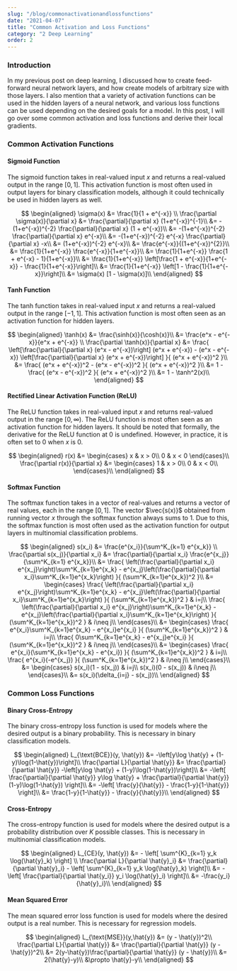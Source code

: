 ```yaml
---
slug: "/blog/commonactivationandlossfunctions"
date: "2021-04-07"
title: "Common Activation and Loss Functions"
category: "2 Deep Learning"
order: 2
---
```


### Introduction

In my previous post on deep learning, I discussed how to create feed-forward neural network layers, and how create models of arbitrary size with those layers.
I also mention that a variety of activation functions can be used in the hidden layers of a neural network, and various loss functions can be used depending on the desired goals for a model.
In this post, I will go over some common activation and loss functions and derive their local gradients.

### Common Activation Functions

#### Sigmoid Function

The sigmoid function takes in real-valued input $x$ and returns a real-valued output in the range $[0, 1]$.
This activation function is most often used in output layers for binary classification models, although it could technically be used in hidden layers as well.

$$
\begin{aligned}
    \sigma(x) &= \frac{1}{1 + e^{-x}} \\
    \frac{\partial \sigma(x)}{\partial x} &= \frac{\partial}{\partial x} (1+e^{-x})^{-1}\\
    &= -(1+e^{-x})^{-2} \frac{\partial}{\partial x} (1 + e^{-x})\\
    &= -(1+e^{-x})^{-2} \frac{\partial}{\partial x} e^{-x}\\
    &= -(1+e^{-x})^{-2} e^{-x} \frac{\partial}{\partial x} -x\\
    &= (1+e^{-x})^{-2} e^{-x}\\
    &= \frac{e^{-x}}{(1+e^{-x})^{2}}\\
    &= \frac{1}{1+e^{-x}} \frac{e^{-x}}{1+e^{-x}}\\
    &= \frac{1}{1+e^{-x}} \frac{1 + e^{-x} - 1}{1+e^{-x}}\\
    &= \frac{1}{1+e^{-x}} \left[\frac{1 + e^{-x}}{1+e^{-x}} - \frac{1}{1+e^{-x}}\right]\\
    &= \frac{1}{1+e^{-x}} \left[1 - \frac{1}{1+e^{-x}}\right]\\
    &= \sigma(x) [1 - \sigma(x)]\\
\end{aligned}
$$

#### Tanh Function

The tanh function takes in real-valued input $x$ and returns a real-valued output in the range $[-1, 1]$.
This activation function is most often seen as an activation function for hidden layers.

$$
\begin{aligned}
    \tanh(x) &= \frac{\sinh(x)}{\cosh(x)}\\
    &= \frac{e^x - e^{-x}}{e^x + e^{-x}} \\
    \frac{\partial \tanh(x)}{\partial x} &= 
    \frac{
        \left[\frac{\partial}{\partial x} (e^x - e^{-x})\right]
        (e^x + e^{-x})
        - 
        (e^x - e^{-x})
        \left[\frac{\partial}{\partial x} (e^x + e^{-x})\right]
    }{
        (e^x + e^{-x})^2
    }\\
    &= 
    \frac{
        (e^x + e^{-x})^2 - (e^x - e^{-x})^2
    }{
        (e^x + e^{-x})^2
    }\\
    &= 1 - 
    \frac{
        (e^x - e^{-x})^2
    }{
        (e^x + e^{-x})^2
    }\\
    &= 1 - \tanh^2(x)\\
\end{aligned}
$$

#### Rectified Linear Activation Function (ReLU)

The ReLU function takes in real-valued input $x$ and returns real-valued output in the range $[0, \infty)$. 
The ReLU function is most often seen as an activation function for hidden layers.
It should be noted that formally, the derivative for the ReLU function at 0 is undefined. 
However, in practice, it is often set to 0 when $x$ is 0.

$$
\begin{aligned}
    r(x) &= 
    \begin{cases}
        x & x > 0\\
        0 & x < 0
    \end{cases}\\
    \frac{\partial r(x)}{\partial x} &= 
    \begin{cases}
        1 & x > 0\\
        0 & x < 0\\
    \end{cases}\\
\end{aligned}
$$

#### Softmax Function

The softmax function takes in a vector of real-values and returns a vector of real values, each in the range $[0, 1]$.
The vector $\vec{s(x)}$ obtained from running vector $x$ through the softmax function always sums to 1.
Due to this, the softmax function is most often used as the activation function for output layers in multinomial classification problems.

$$
\begin{aligned}
    s(x_i) &= \frac{e^{x_i}}{\sum^K_{k=1} e^{x_k}} \\
    \frac{\partial s(x_j)}{\partial x_i} &= \frac{\partial}{\partial x_i} \frac{e^{x_j}}{\sum^K_{k=1} e^{x_k}}\\
    &= \frac{
        \left(\frac{\partial}{\partial x_i} e^{x_j}\right)\sum^K_{k=1}e^{x_k} - 
        e^{x_j}\left(\frac{\partial}{\partial x_i}\sum^K_{k=1}e^{x_k}\right) 
    }{
        (\sum^K_{k=1}e^{x_k})^2
    }\\
    &= 
    \begin{cases}
        \frac{
            \left(\frac{\partial}{\partial x_i} e^{x_j}\right)\sum^K_{k=1}e^{x_k} - 
            e^{x_j}\left(\frac{\partial}{\partial x_i}\sum^K_{k=1}e^{x_k}\right) 
        }{
            (\sum^K_{k=1}e^{x_k})^2
        } & i=j\\
        \frac{
            \left(\frac{\partial}{\partial x_i} e^{x_j}\right)\sum^K_{k=1}e^{x_k} - 
            e^{x_j}\left(\frac{\partial}{\partial x_i}\sum^K_{k=1}e^{x_k}\right) 
        }{
            (\sum^K_{k=1}e^{x_k})^2
        } & i\neq j\\
    \end{cases}\\
    &= 
    \begin{cases}
        \frac{
            e^{x_i}\sum^K_{k=1}e^{x_k} - 
            e^{x_i}e^{x_i} 
        }{
            (\sum^K_{k=1}e^{x_k})^2
        } & i=j\\
        \frac{
            0\sum^K_{k=1}e^{x_k} - 
            e^{x_j}e^{x_i}
        }{
            (\sum^K_{k=1}e^{x_k})^2
        } & i\neq j\\
    \end{cases}\\
    &= 
    \begin{cases}
        \frac{
            e^{x_i}(\sum^K_{k=1}e^{x_k} -  e^{x_i}) 
        }{
            (\sum^K_{k=1}e^{x_k})^2
        } & i=j\\
        \frac{
            e^{x_i}(-e^{x_j})
        }{
            (\sum^K_{k=1}e^{x_k})^2
        } & i\neq j\\
    \end{cases}\\
    &= 
    \begin{cases}
        s(x_i)(1 - s(x_j))
        & i=j\\
        s(x_i)(0 - s(x_j))
        & i\neq j\\
    \end{cases}\\
    &= s(x_i)(\delta_{i=j} - s(x_j))\\
\end{aligned}
$$

### Common Loss Functions

#### Binary Cross-Entropy

The binary cross-entropy loss function is used for models where the desired output is a binary probability.
This is necessary in binary classification models.

$$
\begin{aligned}
    L_{\text{BCE}}(y, \hat{y}) &= -\left[y\log \hat{y} + (1-y)\log(1-\hat{y})\right]\\
    \frac{\partial L}{\partial \hat{y}} &= 
    \frac{\partial}{\partial \hat{y}} -\left[y\log \hat{y} + (1-y)\log(1-\hat{y})\right]\\
    &= -\left[
        \frac{\partial}{\partial \hat{y}} y\log \hat{y} + 
        \frac{\partial}{\partial \hat{y}}(1-y)\log(1-\hat{y}) 
    \right]\\
    &= -\left[  \frac{y}{\hat{y}} - \frac{1-y}{1-\hat{y}}  \right]\\
    &= \frac{1-y}{1-\hat{y}} - \frac{y}{\hat{y}}\\
\end{aligned}
$$

#### Cross-Entropy

The cross-entropy function is used for models where the desired output is a probability distribution over $K$ possible classes.
This is necessary in multinomial classification models.

$$
\begin{aligned}
    L_{CE}(y, \hat{y}) &= - \left[ \sum^{K}_{k=1} y_k \log(\hat{y}_k) \right] \\
    \frac{\partial L}{\partial \hat{y}_i} &= 
    \frac{\partial}{\partial \hat{y}_i} - \left[ \sum^{K}_{k=1} y_k \log(\hat{y}_k) \right]\\
    &= -\left[ \frac{\partial}{\partial \hat{y_i}} y_i \log(\hat{y}_i)  \right]\\
    &= -\frac{y_i}{\hat{y}_i}\\
\end{aligned}
$$

#### Mean Squared Error

The mean squared error loss function is used for models where the desired output is a real number.
This is necessary for regression models.

$$
\begin{aligned} 
    L_{\text{MSE}}(y,\hat{y}) &= (y - \hat{y})^2\\
    \frac{\partial L}{\partial \hat{y}} &= \frac{\partial}{\partial \hat{y}} (y - \hat{y})^2\\
    &= 2(y-\hat{y})\frac{\partial}{\partial \hat{y}} (y - \hat{y})\\
    &= 2(\hat{y}-y)\\
    &\propto \hat{y}-y\\
\end{aligned}
$$
